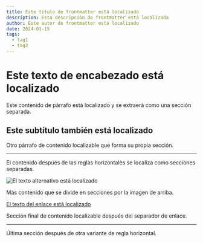 ```yaml
---
title: Este título de frontmatter está localizado
description: Esta descripción de frontmatter está localizada
author: Este autor de frontmatter está localizado
date: 2024-01-15
tags:
  - tag1
  - tag2
---
```


# Este texto de encabezado está localizado

Este contenido de párrafo está localizado y se extraerá como una sección separada.

## Este subtítulo también está localizado

Otro párrafo de contenido localizable que forma su propia sección.

---

El contenido después de las reglas horizontales se localiza como secciones separadas.

![El texto alternativo está localizado](image.jpg)

Más contenido que se divide en secciones por la imagen de arriba.

[El texto del enlace está localizado](https://example.com)

Sección final de contenido localizable después del separador de enlace.

---

Última sección después de otra variante de regla horizontal.